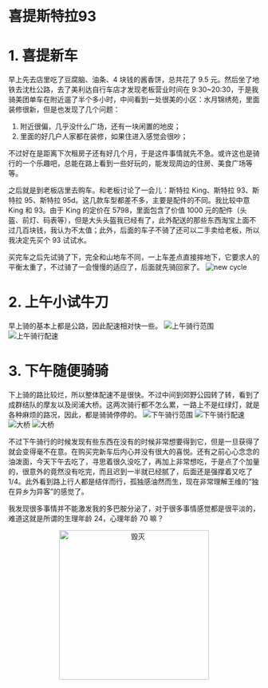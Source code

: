 # 喜提斯特拉93


# 1. 喜提新车

早上先去店里吃了豆腐脑、油条、4 块钱的酱香饼，总共花了 9.5 元。然后坐了地铁去沈杜公路，去了美利达自行车店才发现老板营业时间在 9:30~20:30，于是我骑美团单车在附近遛了半个多小时，中间看到一处很美的小区：水月锦绣苑，里面装修很新，但是也发现了几个问题：

1. 附近很偏，几乎没什么广场，还有一块闲置的地皮；
2. 里面的好几户人家都在装修，如果住进入感觉会很吵；

不过好在是距离下次租房子还有好几个月，于是这件事情就先不急。或许这也是骑行的一个乐趣吧，总能在路上看到一些好玩的，能发现周边的住房、美食广场等等。

之后就是到老板店里去购车。和老板讨论了一会儿：斯特拉 King、斯特拉 93、斯特拉 95、斯特拉 95d。这几款车型都差不多，主要是配件的不同。我比较中意 King 和 93。由于 King 的定价在 5798，里面包含了价值 1000 元的配件（头盔、前灯、码表等），但是大头头盔我已经有了，此外配送的那些东西淘宝上面不过几百块钱，我认为不太值；此外，后面的车子不骑了还可以二手卖给老板，所以我决定先买个 93 试试水。

买完车之后先试骑了下，完全和山地车不同，一上车差点直接摔地下，它要求人的平衡太重了，不过骑了一会慢慢的适应了，后面就先骑回家了。
![new cycle](new-cycle.jpg '斯特拉93')

# 2. 上午小试牛刀

早上骑的基本上都是公路，因此配速相对快一些。
![上午骑行范围](afternoon-distance.jpg '上午骑行范围')
![上午骑行配速](afternoon-rate.jpg '上午骑行配速')

# 3. 下午随便骑骑

下上骑的路比较烂，所以整体配速不是很快。不过中间到郊野公园转了转，看到了成群结队的摩友以及闵浦大桥。这两次骑行都不怎么累，一路上不是红绿灯，就是各种麻烦的路况，因此，都是骑骑停停的。
![下午骑行范围](morning-distance.jpg '下午骑行范围')
![下午骑行配速](morning-rate.jpg '下午骑行配速')
![大桥](bridge1.jpg '广角下的大桥')
![大桥](bridge2.jpg '大桥的特写')

不过下午骑行的时候发现有些东西在没有的时候非常想要得到它，但是一旦获得了就会变得毫不在意。在购买完新车后内心并没有很大的喜悦。还有之前心心念念的油泼面，今天下午去吃了，寻思着很久没吃了，再加上非常想吃，于是点了个加量的，很意外的竟然没有吃完，而且迟到一半就已经腻了，后面还是强撑着又吃了 1/4。此外看到路上行人都是结伴而行，孤独感油然而生，现在非常理解王维的“独在异乡为异客”的感觉了。

我发现很多事情并不能激发我的多巴胺分泌了，对于很多事情感觉都是很平淡的，难道这就是所谓的生理年龄 24，心理年龄 70 嘛？

<!-- ![毁灭](毁灭.webp '毁灭吧') -->
<div style="text-align: center;">
  <img src="毁灭.webp" alt="毁灭" title="毁灭吧" width="300" height="300" />
</div>


